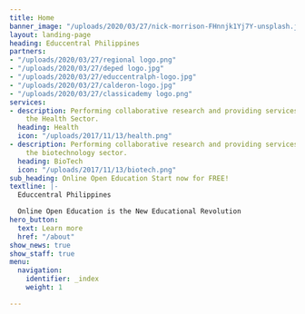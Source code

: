 ```yaml
---
title: Home
banner_image: "/uploads/2020/03/27/nick-morrison-FHnnjk1Yj7Y-unsplash.jpg"
layout: landing-page
heading: Educcentral Philippines
partners:
- "/uploads/2020/03/27/regional logo.png"
- "/uploads/2020/03/27/deped logo.jpg"
- "/uploads/2020/03/27/educcentralph-logo.jpg"
- "/uploads/2020/03/27/calderon-logo.jpg"
- "/uploads/2020/03/27/classicademy logo.png"
services:
- description: Performing collaborative research and providing services to support
    the Health Sector.
  heading: Health
  icon: "/uploads/2017/11/13/health.png"
- description: Performing collaborative research and providing services to support
    the biotechnology sector.
  heading: BioTech
  icon: "/uploads/2017/11/13/biotech.png"
sub_heading: Online Open Education Start now for FREE!
textline: |-
  Educcentral Philippines

  Online Open Education is the New Educational Revolution
hero_button:
  text: Learn more
  href: "/about"
show_news: true
show_staff: true
menu:
  navigation:
    identifier: _index
    weight: 1

---
```

